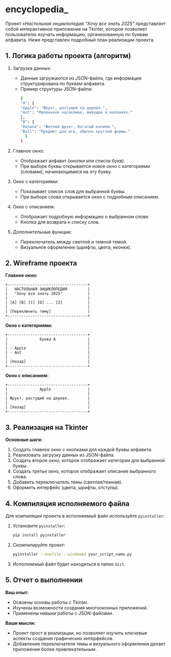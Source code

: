 # encyclopedia_

Проект *«Настольная энциклопедия “Хочу все знать 2025”* представляет собой интерактивное приложение на Tkinter, которое позволяет пользователю изучать информацию, организованную по буквам алфавита. Ниже представлен подробный план реализации проекта.

## **1. Логика работы проекта (алгоритм)**

1. Загрузка данных:
   - Данные загружаются из JSON-файла, где информация структурирована по буквам алфавита.
   - Пример структуры JSON-файла:
     ```bash
     {
     "A": {
     "Apple": "Фрукт, растущий на дереве.",
     "Ant": "Маленькое насекомое, живущее в колониях."
     },
     "B": {
     "Banana": "Желтый фрукт, богатый калием.",
     "Ball": "Предмет для игр, обычно круглой формы."
       }
     }

2. Главное окно:
   - Отображает алфавит (кнопки или список букв).
   - При выборе буквы открывается новое окно с категориями (словами), начинающимися на эту букву.

3. Окно с категориями:
   - Показывает список слов для выбранной буквы.
   - При выборе слова открывается окно с подробным описанием.

4. Окно с описанием:
   - Отображает подробную информацию о выбранном слове.
   - Кнопка для возврата к списку слов.

5. Дополнительные функции:
   - Переключатель между светлой и темной темой.
   - Визуальное оформление (шрифты, цвета, иконки).
  
## **2. Wireframe проекта**

**Главное окно:**

    +-----------------------------------+
    |   НАСТОЛЬНАЯ ЭНЦИКЛОПЕДИЯ         |
    |   "Хочу все знать 2025"           |
    |                                   |
    | [A] [B] [C] [D] ... [Z]           |
    |                                   |
    | [Переключить тему]                |
    +-----------------------------------+

**Окно с категориями:**

    +-----------------------------------+
    |              Буква A              |
    |                                   |
    | - Apple                           |
    | - Ant                             |
    |                                   |
    | [Назад]                           |
    +-----------------------------------+

**Окно с описанием:**

    +-----------------------------------+
    |              Apple                |
    |                                   |
    | Фрукт, растущий на дереве.        |
    |                                   |
    | [Назад]                           |
    +-----------------------------------+

## **3. Реализация на Tkinter**

**Основные шаги:**

1. Создать главное окно с кнопками для каждой буквы алфавита.
2. Реализовать загрузку данных из JSON-файла.
3. Создать второе окно, которое отображает категории для выбранной буквы.
4. Создать третье окно, которое отображает описание выбранного слова.
5. Добавить переключатель темы (светлая/темная).
6. Оформить интерфейс (цвета, шрифты, отступы).

## **4. Компиляция исполняемого файла**

Для компиляции проекта в исполняемый файл используйте `pyinstaller`:

1. Установите `pyinstaller`:
     ```bash
    pip install pyinstaller
   
2. Скомпилируйте проект:
     ```bash
    pyinstaller --onefile --windowed your_script_name.py
     
3. Исполняемый файл будет находиться в папке `dist`.

## **5. Отчет о выполнении**

**Ваш опыт:**

   - Освоены основы работы с Tkinter.
   - Изучены возможности создания многооконных приложений.
   - Применены навыки работы с JSON-файлами.

**Ваши мысли:**

  - Проект прост в реализации, но позволяет изучить ключевые аспекты создания графических интерфейсов.
  - Добавление переключателя темы и визуального оформления делает приложение более привлекательным.
